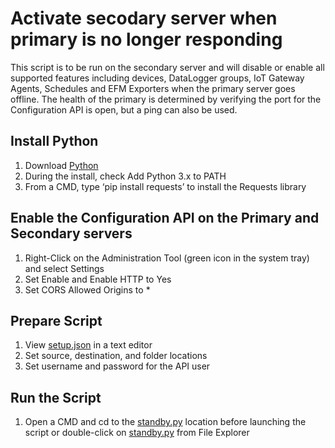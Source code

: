 # Activate secodary server when primary is no longer responding

This script is to be run on the secondary server and will disable or enable all supported features including devices, DataLogger groups, IoT Gateway Agents, Schedules and EFM Exporters when the primary server goes offline.  The health of the primary is determined by verifying the port for the Configuration API is open, but a ping can also be used.

## Install Python

1. Download [Python](https://www.python.org/downloads/)
2. During the install, check Add Python 3.x to PATH
3. From a CMD, type ‘pip install requests’ to install the Requests library

## Enable the Configuration API on the Primary and Secondary servers

1. Right-Click on the Administration Tool (green icon in the system tray) and select Settings
2. Set Enable and Enable HTTP to Yes
3. Set CORS Allowed Origins to *

## Prepare Script

1. View [setup.json](setup.json) in a text editor
2. Set source, destination, and folder locations
3. Set username and password for the API user

## Run the Script

1. Open a CMD and cd to the [standby.py](standby.py) location before launching the script or double-click on [standby.py](standby.py) from File Explorer

